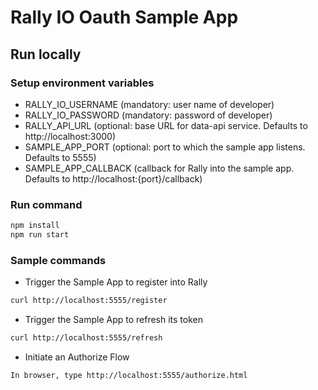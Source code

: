 # Rally IO Oauth Sample App

## Run locally

### Setup environment variables

* RALLY_IO_USERNAME
(mandatory: user name of developer)
* RALLY_IO_PASSWORD
(mandatory: password of developer)
* RALLY_API_URL
(optional: base URL for data-api service. Defaults to http://localhost:3000)
* SAMPLE_APP_PORT
(optional: port to which the sample app listens. Defaults to 5555)
* SAMPLE_APP_CALLBACK
(callback for Rally into the sample app. Defaults to
http://localhost:{port}/callback)


### Run command
```bash
npm install
npm run start
```
### Sample commands

* Trigger the Sample App to register into Rally
```bash
curl http://localhost:5555/register
```
* Trigger the Sample App to refresh its token
```bash
curl http://localhost:5555/refresh
```
* Initiate an Authorize Flow
```bash
In browser, type http://localhost:5555/authorize.html
```
